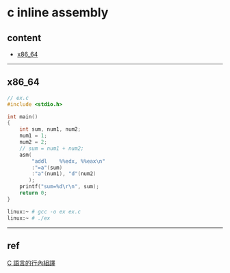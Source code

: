 # c inline assembly

## content

- [x86_64](#x86_64)

---

## x86_64

```c
// ex.c
#include <stdio.h>

int main()
{
    int sum, num1, num2;
    num1 = 1;
    num2 = 2;
    // sum = num1 + num2;
    asm(
        "addl    %%edx, %%eax\n"
        :"=a"(sum)
        :"a"(num1), "d"(num2)
       );
    printf("sum=%d\r\n", sum);
    return 0;
}
```

```bash
linux:~ # gcc -o ex ex.c
linux:~ # ./ex
```

---

## ref

[C 語言的行內組譯](https://evshary.com/2018/05/20/C-Inline-Assembly/)
